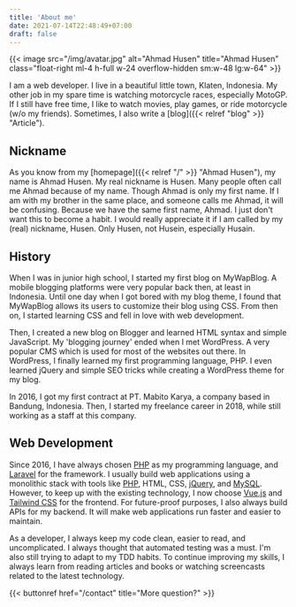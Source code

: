 ```yaml
---
title: 'About me'
date: 2021-07-14T22:48:49+07:00
draft: false
---
```


{{< image src="/img/avatar.jpg" alt="Ahmad Husen" title="Ahmad Husen" class="float-right ml-4 h-full w-24 overflow-hidden sm:w-48 lg:w-64" >}}

I am a web developer. I live in a beautiful little town, Klaten, Indonesia. My other job in my spare time is watching motorcycle races, especially MotoGP. If I still have free time, I like to watch movies, play games, or ride motorcycle (w/o my friends). Sometimes, I also write a [blog]({{< relref "blog" >}} "Article").

## Nickname

As you know from my [homepage]({{< relref "/" >}} "Ahmad Husen"), my name is Ahmad Husen. My real nickname is Husen. Many people often call me Ahmad because of my name. Though Ahmad is only my first name. If I am with my brother in the same place, and someone calls me Ahmad, it will be confusing. Because we have the same first name, Ahmad. I just don't want this to become a habit. I would really appreciate it if I am called by my (real) nickname, Husen. Only Husen, not Husein, especially Husain.

## History

When I was in junior high school, I started my first blog on MyWapBlog. A mobile blogging platforms were very popular back then, at least in Indonesia. Until one day when I got bored with my blog theme, I found that MyWapBlog allows its users to customize their blog using CSS. From then on, I started learning CSS and fell in love with web development.

Then, I created a new blog on Blogger and learned HTML syntax and simple JavaScript. My 'blogging journey' ended when I met WordPress. A very popular CMS which is used for most of the websites out there. In WordPress, I finally learned my first programming language, PHP. I even learned jQuery and simple SEO tricks while creating a WordPress theme for my blog.

In 2016, I got my first contract at PT. Mabito Karya, a company based in Bandung, Indonesia. Then, I started my freelance career in 2018, while still working as a staff at this company.

## Web Development

Since 2016, I have always chosen [PHP](https://www.php.net/ 'PHP') as my programming language, and [Laravel](https://laravel.com/ 'Laravel') for the framework. I usually build web applications using a monolithic stack with tools like [PHP](https://www.php.net/ 'PHP'), HTML, CSS, [jQuery](https://jquery.com/ 'jQuery'), and [MySQL](https://www.mysql.com/ 'MySQL'). However, to keep up with the existing technology, I now choose [Vue.js](https://vuejs.org/ 'Vue.js') and [Tailwind CSS](https://tailwindcss.com/ 'TailwindCSS') for the frontend. For future-proof purposes, I also always build APIs for my backend. It will make web applications run faster and easier to maintain.

As a developer, I always keep my code clean, easier to read, and uncomplicated. I always thought that automated testing was a must. I'm also still trying to adapt to my TDD habits. To continue improving my skills, I always learn from reading articles and books or watching screencasts related to the latest technology.

{{< buttonref href="/contact" title="More question?" >}}
